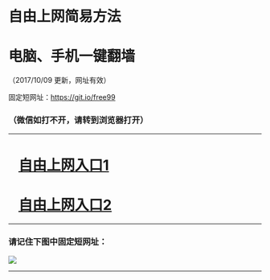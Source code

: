 ﻿# 自由上网简易方法

# 电脑、手机一键翻墙

（2017/10/09 更新，网址有效）

固定短网址：https://git.io/free99

### （微信如打不开，请转到浏览器打开）


***





# &nbsp;&nbsp; <a href="http://ft677418825.fwq-tz-1001.info/fwqtz01.html?t=100900120858 " target="_blank">自由上网入口1</a>
# &nbsp;&nbsp; <a href="http://ft2405910698.fwq-tz-1002.info/fwqtz02.html?t=100900110816 " target="_blank">自由上网入口2</a>
***

### 请记住下图中固定短网址：

<img src="https://s3-us-west-2.amazonaws.com/fwq-1001/yjfq-20170905okok.png" /> 


***

